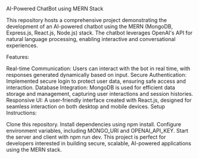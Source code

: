 AI-Powered ChatBot using MERN Stack

This repository hosts a comprehensive project demonstrating the development of an AI-powered chatbot using the MERN (MongoDB, Express.js, React.js, Node.js) stack. The chatbot leverages OpenAI's API for natural language processing, enabling interactive and conversational experiences.

Features:

Real-time Communication: Users can interact with the bot in real time, with responses generated dynamically based on input.
Secure Authentication: Implemented secure login to protect user data, ensuring safe access and interaction.
Database Integration: MongoDB is used for efficient data storage and management, capturing user interactions and session histories.
Responsive UI: A user-friendly interface created with React.js, designed for seamless interaction on both desktop and mobile devices.
Setup Instructions:

Clone this repository.
Install dependencies using npm install.
Configure environment variables, including MONGO_URI and OPENAI_API_KEY.
Start the server and client with npm run dev.
This project is perfect for developers interested in building secure, scalable, AI-powered applications using the MERN stack.
